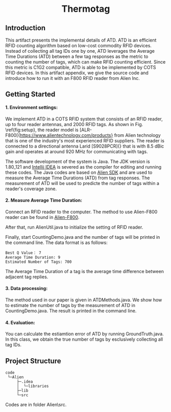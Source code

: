  
<h1 align="center">Thermotag</h1>
 
 
## Introduction
This artifact presents the implemental details of ATD. ATD is an efficient RFID counting algorithm based on low-cost commodity RFID devices. Instead of collecting all tag IDs one by one, ATD leverages the Average Time Durations (ATD) between a few tag responses as the metric to counting the number of tags, which can make RFID counting efficient. Since this metric is C1G2 compatible, ATD is able to be implemented by COTS RFID devices. In this artifact appendix, we give the source code and introduce how to run it with an F800 RFID reader from Alien Inc.
 
## Getting Started
#### 1. Environment settings:
We implement ATD in a COTS RFID system that consists of an RFID reader, up to four reader antennas, and 2000 RFID tags. As shown in Fig. \ref{fig:setup}, the reader model is [ALR-F800[{https://www.alientechnology.com/products} from Alien technology that is one of the industry's most experienced RFID suppliers. The reader is connected to a directional antenna Larid [S9028PCR]{} that is with 8.5 dBic gain and operates at around 920 MHz for communicating with tags. 

The software development of the system is Java. The JDK version is 1.80\_121 and [Intellij IDEA](https://www.jetbrains.com/idea/) is severed as the compiler for editing and running these codes. The Java codes are based on [Alien SDK](https://www.alientechnology.com/products/readers/alr-f800/) and are used to measure the Average Time Durations (ATD) from tag responses. The measurement of ATD will be used to predicte the number of tags within a reader's coverage zone.

#### 2. Measure Average Time Duration:
Connect an RFID reader to the computer. The method to use Alien-F800 reader can be found in [Alien-F800](https://www.alientechnology.com/products/readers/alr-f800/).

After that, run AlienUtil.java to initialize the setting of RFID reader. 

Finally, start CountingDemo.java and the number of tags will be printed in the command line. The data format is as follows:

    Best Q Value： 7
    Average Time Duration: 9
    Estimated Number of Tags: 700

The Average Time Duration of a tag is the average time difference between adjacent tag replies.
 
#### 3. Data processing:
The method used in our paper is given in ATDMethods.java. We show how to estimate the number of tags by the measurement of ATD in CountingDemo.java. The result is printed in the command line.
 
#### 4. Evaluation:
You can calculate the estiamtion error of ATD by running GroundTruth.java. In this class, we obtain the true number of tags by esclusively collecting all tag IDs.
 
## Project Structure 
    code
     └─Alien
         ├─.idea
         │  └─libraries  
         ├─lib
         └─src

Codes are in folder Alien\src.
